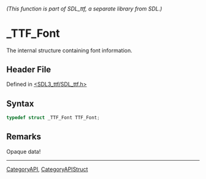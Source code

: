 ###### (This function is part of SDL_ttf, a separate library from SDL.)
# _TTF_Font

The internal structure containing font information.

## Header File

Defined in [<SDL3_ttf/SDL_ttf.h>](https://github.com/libsdl-org/SDL_ttf/blob/main/include/SDL3_ttf/SDL_ttf.h)

## Syntax

```c
typedef struct _TTF_Font TTF_Font;
```

## Remarks

Opaque data!

----
[CategoryAPI](CategoryAPI), [CategoryAPIStruct](CategoryAPIStruct)

